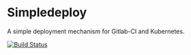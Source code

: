 # Simpledeploy
A simple deployment mechanism for Gitlab-CI and Kubernetes.

[![Build Status](https://travis-ci.org/audiosventures/simpledeploy.svg?branch=master)](https://travis-ci.org/audiosventures/simpledeploy)
